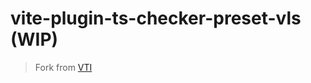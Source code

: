 # vite-plugin-ts-checker-preset-vls (WIP)

> Fork from [VTI](https://github.com/vuejs/vetur/tree/master/vti)
